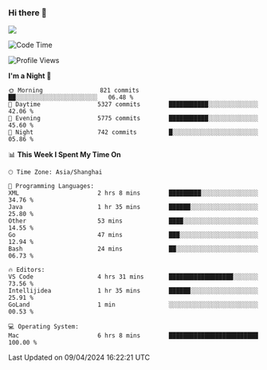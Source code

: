 ### Hi there 👋

<!--
**JJAYCHEN1e/jjaychen1e** is a ✨ _special_ ✨ repository because its `README.md` (this file) appears on your GitHub profile.

Here are some ideas to get you started:

- 🔭 I’m currently working on ...
- 🌱 I’m currently learning ...
- 👯 I’m looking to collaborate on ...
- 🤔 I’m looking for help with ...
- 💬 Ask me about ...
- 📫 How to reach me: ...
- 😄 Pronouns: ...
- ⚡ Fun fact: ...
-->

[![](https://github-readme-stats.vercel.app/api?username=jjaychen1e&show_icons=true)](https://github.com/jjaychen1e/github-readme-stats?count_private=true)

<!--START_SECTION:waka-->
![Code Time](http://img.shields.io/badge/Code%20Time-1%2C099%20hrs%2043%20mins-blue)

![Profile Views](http://img.shields.io/badge/Profile%20Views-0-blue)

**I'm a Night 🦉** 

```text
🌞 Morning                821 commits         ██░░░░░░░░░░░░░░░░░░░░░░░   06.48 % 
🌆 Daytime                5327 commits        ███████████░░░░░░░░░░░░░░   42.06 % 
🌃 Evening                5775 commits        ███████████░░░░░░░░░░░░░░   45.60 % 
🌙 Night                  742 commits         █░░░░░░░░░░░░░░░░░░░░░░░░   05.86 % 
```


📊 **This Week I Spent My Time On** 

```text
🕑︎ Time Zone: Asia/Shanghai

💬 Programming Languages: 
XML                      2 hrs 8 mins        █████████░░░░░░░░░░░░░░░░   34.76 % 
Java                     1 hr 35 mins        ██████░░░░░░░░░░░░░░░░░░░   25.80 % 
Other                    53 mins             ████░░░░░░░░░░░░░░░░░░░░░   14.55 % 
Go                       47 mins             ███░░░░░░░░░░░░░░░░░░░░░░   12.94 % 
Bash                     24 mins             ██░░░░░░░░░░░░░░░░░░░░░░░   06.73 % 

🔥 Editors: 
VS Code                  4 hrs 31 mins       ██████████████████░░░░░░░   73.56 % 
Intellijidea             1 hr 35 mins        ██████░░░░░░░░░░░░░░░░░░░   25.91 % 
GoLand                   1 min               ░░░░░░░░░░░░░░░░░░░░░░░░░   00.53 % 

💻 Operating System: 
Mac                      6 hrs 8 mins        █████████████████████████   100.00 % 
```


 Last Updated on 09/04/2024 16:22:21 UTC
<!--END_SECTION:waka-->

